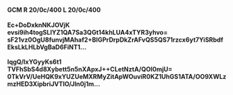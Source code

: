 #### GCM R 20/0c/400 L 20/0c/400
**Ec+DoDxknNKJOVjK**<br/>**evsi9ih4togSLlYZ1QA7Sa3QGt14khLUA4xTYR3yhvo=**<br/>**sF21vz0OgU8funvjMAhaf2+BlGPrDrpDkZrAFvQS5QS71rzcx6yt7YiSRbdfEksLkLHLbVgBaD6FiNT1...**<br/><br/>
**IqgQ/IxYGyyKs6t1**<br/>**TVFhSbS4d8Xybett5n5nXApxJ++CLetNztA/QOI0mjU=**<br/>**0TkVrV/UeHQK9xYUZUeMXRMyZitApWOuviR0KZ1UhGS1ATA/OO9XWLzmzHED3XipbriJVTlO/JIn0j1m...**
